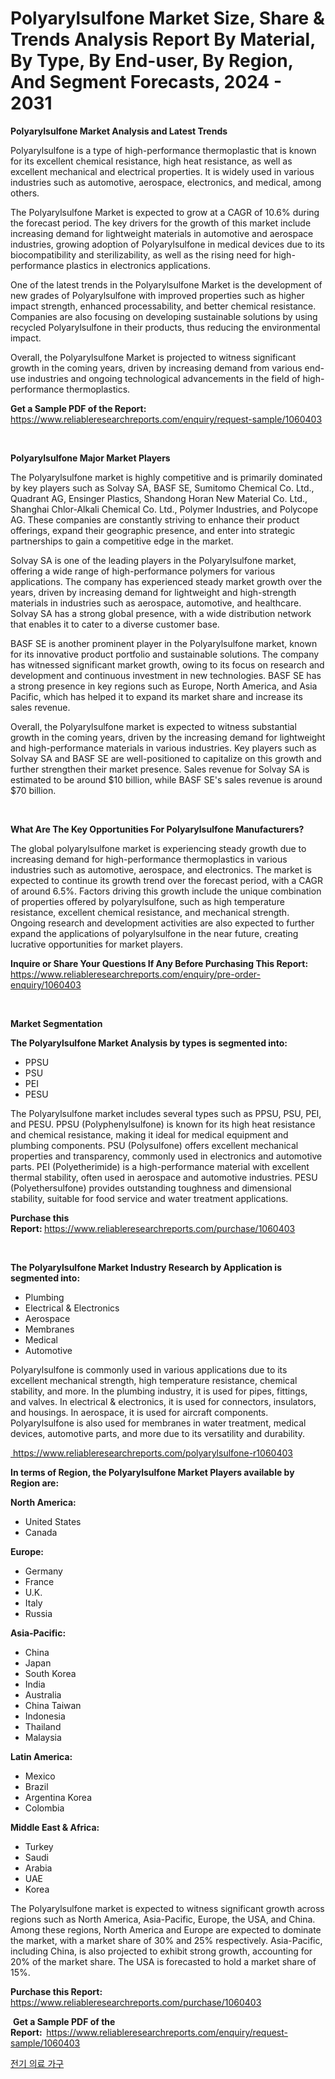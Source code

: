 <p><h1>Polyarylsulfone Market Size, Share & Trends Analysis Report By Material, By Type, By End-user, By Region, And Segment Forecasts, 2024 - 2031</h1></p><p><strong>Polyarylsulfone Market Analysis and Latest Trends</strong></p>
<p><p>Polyarylsulfone is a type of high-performance thermoplastic that is known for its excellent chemical resistance, high heat resistance, as well as excellent mechanical and electrical properties. It is widely used in various industries such as automotive, aerospace, electronics, and medical, among others.</p><p>The Polyarylsulfone Market is expected to grow at a CAGR of 10.6% during the forecast period. The key drivers for the growth of this market include increasing demand for lightweight materials in automotive and aerospace industries, growing adoption of Polyarylsulfone in medical devices due to its biocompatibility and sterilizability, as well as the rising need for high-performance plastics in electronics applications.</p><p>One of the latest trends in the Polyarylsulfone Market is the development of new grades of Polyarylsulfone with improved properties such as higher impact strength, enhanced processability, and better chemical resistance. Companies are also focusing on developing sustainable solutions by using recycled Polyarylsulfone in their products, thus reducing the environmental impact.</p><p>Overall, the Polyarylsulfone Market is projected to witness significant growth in the coming years, driven by increasing demand from various end-use industries and ongoing technological advancements in the field of high-performance thermoplastics.</p></p>
<p><strong>Get a Sample PDF of the Report:&nbsp;</strong> <a href="https://www.reliableresearchreports.com/enquiry/request-sample/1060403">https://www.reliableresearchreports.com/enquiry/request-sample/1060403</a></p>
<p>&nbsp;</p>
<p><strong>Polyarylsulfone Major Market Players</strong></p>
<p><p>The Polyarylsulfone market is highly competitive and is primarily dominated by key players such as Solvay SA, BASF SE, Sumitomo Chemical Co. Ltd., Quadrant AG, Ensinger Plastics, Shandong Horan New Material Co. Ltd., Shanghai Chlor-Alkali Chemical Co. Ltd., Polymer Industries, and Polycope AG. These companies are constantly striving to enhance their product offerings, expand their geographic presence, and enter into strategic partnerships to gain a competitive edge in the market.</p><p>Solvay SA is one of the leading players in the Polyarylsulfone market, offering a wide range of high-performance polymers for various applications. The company has experienced steady market growth over the years, driven by increasing demand for lightweight and high-strength materials in industries such as aerospace, automotive, and healthcare. Solvay SA has a strong global presence, with a wide distribution network that enables it to cater to a diverse customer base.</p><p>BASF SE is another prominent player in the Polyarylsulfone market, known for its innovative product portfolio and sustainable solutions. The company has witnessed significant market growth, owing to its focus on research and development and continuous investment in new technologies. BASF SE has a strong presence in key regions such as Europe, North America, and Asia Pacific, which has helped it to expand its market share and increase its sales revenue.</p><p>Overall, the Polyarylsulfone market is expected to witness substantial growth in the coming years, driven by the increasing demand for lightweight and high-performance materials in various industries. Key players such as Solvay SA and BASF SE are well-positioned to capitalize on this growth and further strengthen their market presence. Sales revenue for Solvay SA is estimated to be around $10 billion, while BASF SE's sales revenue is around $70 billion.</p></p>
<p>&nbsp;</p>
<p><strong>What Are The Key Opportunities For Polyarylsulfone Manufacturers?</strong></p>
<p><p>The global polyarylsulfone market is experiencing steady growth due to increasing demand for high-performance thermoplastics in various industries such as automotive, aerospace, and electronics. The market is expected to continue its growth trend over the forecast period, with a CAGR of around 6.5%. Factors driving this growth include the unique combination of properties offered by polyarylsulfone, such as high temperature resistance, excellent chemical resistance, and mechanical strength. Ongoing research and development activities are also expected to further expand the applications of polyarylsulfone in the near future, creating lucrative opportunities for market players.</p></p>
<p><strong>Inquire or Share Your Questions If Any Before Purchasing This Report:</strong> <a href="https://www.reliableresearchreports.com/enquiry/pre-order-enquiry/1060403">https://www.reliableresearchreports.com/enquiry/pre-order-enquiry/1060403</a></p>
<p>&nbsp;</p>
<p><strong>Market Segmentation</strong></p>
<p><strong>The Polyarylsulfone Market Analysis by types is segmented into:</strong></p>
<p><ul><li>PPSU</li><li>PSU</li><li>PEI</li><li>PESU</li></ul></p>
<p><p>The Polyarylsulfone market includes several types such as PPSU, PSU, PEI, and PESU. PPSU (Polyphenylsulfone) is known for its high heat resistance and chemical resistance, making it ideal for medical equipment and plumbing components. PSU (Polysulfone) offers excellent mechanical properties and transparency, commonly used in electronics and automotive parts. PEI (Polyetherimide) is a high-performance material with excellent thermal stability, often used in aerospace and automotive industries. PESU (Polyethersulfone) provides outstanding toughness and dimensional stability, suitable for food service and water treatment applications.</p></p>
<p><strong>Purchase this Report:&nbsp;</strong><a href="https://www.reliableresearchreports.com/purchase/1060403">https://www.reliableresearchreports.com/purchase/1060403</a></p>
<p>&nbsp;</p>
<p><strong>The Polyarylsulfone Market Industry Research by Application is segmented into:</strong></p>
<p><ul><li>Plumbing</li><li>Electrical & Electronics</li><li>Aerospace</li><li>Membranes</li><li>Medical</li><li>Automotive</li></ul></p>
<p><p>Polyarylsulfone is commonly used in various applications due to its excellent mechanical strength, high temperature resistance, chemical stability, and more. In the plumbing industry, it is used for pipes, fittings, and valves. In electrical & electronics, it is used for connectors, insulators, and housings. In aerospace, it is used for aircraft components. Polyarylsulfone is also used for membranes in water treatment, medical devices, automotive parts, and more due to its versatility and durability.</p></p>
<p><a href="https://www.reliableresearchreports.com/polyarylsulfone-r1060403">&nbsp;https://www.reliableresearchreports.com/polyarylsulfone-r1060403</a></p>
<p><strong>In terms of Region, the Polyarylsulfone Market Players available by Region are:</strong></p>
<p>
    <p> <strong> North America: </strong>
        <ul>
            <li>United States</li>
            <li>Canada</li>
        </ul>
        </p> 
    <p> <strong> Europe: </strong>
        <ul>
            <li>Germany</li>
            <li>France</li>
            <li>U.K.</li>
            <li>Italy</li>
            <li>Russia</li>
        </ul>
        </p> 
    <p> <strong> Asia-Pacific: </strong>
        <ul>
            <li>China</li>
            <li>Japan</li>
            <li>South Korea</li>
            <li>India</li>
            <li>Australia</li>
            <li>China Taiwan</li>
            <li>Indonesia</li>
            <li>Thailand</li>
            <li>Malaysia</li>
        </ul>
        </p> 
    <p> <strong> Latin America: </strong>
        <ul>
            <li>Mexico</li>
            <li>Brazil</li>
            <li>Argentina Korea</li>
            <li>Colombia</li>
        </ul>
        </p> 
    <p> <strong> Middle East & Africa: </strong>
        <ul>
            <li>Turkey</li>
            <li>Saudi</li>
            <li>Arabia</li>
            <li>UAE</li>
            <li>Korea</li>
        </ul>
    </p>
    </p>
<p><p>The Polyarylsulfone market is expected to witness significant growth across regions such as North America, Asia-Pacific, Europe, the USA, and China. Among these regions, North America and Europe are expected to dominate the market, with a market share of 30% and 25% respectively. Asia-Pacific, including China, is also projected to exhibit strong growth, accounting for 20% of the market share. The USA is forecasted to hold a market share of 15%.</p></p>
<p><strong>Purchase this Report: </strong><a href="https://www.reliableresearchreports.com/purchase/1060403">https://www.reliableresearchreports.com/purchase/1060403</a></p>
<p>&nbsp;<strong>Get a Sample PDF of the Report:&nbsp;&nbsp;</strong><a href="https://www.reliableresearchreports.com/enquiry/request-sample/1060403">https://www.reliableresearchreports.com/enquiry/request-sample/1060403</a></p>
<p><strong></strong></p>
<p><p><a href="https://github.com/victorsharp87978/Market-Research-Report-List-1/blob/main/7132469126041.md">전기 의료 가구</a></p></p>